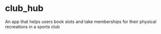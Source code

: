 # club_hub

An app that helps users book slots and take memberships for their physical recreations in a sports club

